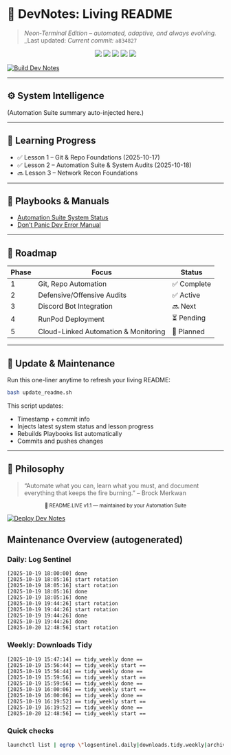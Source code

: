 # 🧠 **DevNotes: Living README**  
> _Neon‑Terminal Edition – automated, adaptive, and always evolving._  
_Last updated: 
_Current commit:_ `a834827`

<p align="center">
  <img src="https://img.shields.io/badge/SYSTEM-ONLINE-00FFC8?style=for-the-badge&labelColor=0A0A0F&logo=github&logoColor=00FFC8">
  <img src="https://img.shields.io/badge/AUTOMATION-SUITE_ACTIVE-7C3AED?style=for-the-badge&labelColor=0A0A0F">
  <img src="https://img.shields.io/badge/DEFENSE-NETRUNNER_OK-39FF14?style=for-the-badge&labelColor=0A0A0F">
  <img src="https://img.shields.io/badge/LESSON_TRACK-LEVEL_II-FF2E97?style=for-the-badge&labelColor=0A0A0F">
  <img src="https://img.shields.io/badge/STATUS-STABLE-00F0FF?style=for-the-badge&labelColor=0A0A0F">
</p>

[![Build Dev Notes](https://github.com/Brockmerkwan/dev-notes/actions/workflows/build.yml/badge.svg)](https://github.com/Brockmerkwan/dev-notes/actions/workflows/build.yml)

---

## ⚙️ System Intelligence
<!--AUTO:STATUS_START-->
(Automation Suite summary auto-injected here.)
<!--AUTO:STATUS_END-->

---

## 📘 Learning Progress
<!--AUTO:LESSON_LOG_START-->
- ✅ Lesson 1 – Git & Repo Foundations (2025-10-17)
- ✅ Lesson 2 – Automation Suite & System Audits (2025-10-18)
- 🔜 Lesson 3 – Network Recon Foundations
<!--AUTO:LESSON_LOG_END-->

---

## 🧾 Playbooks & Manuals
<!--AUTO:PLAYBOOKS_START-->
- [Automation Suite System Status](docs/README_Automation_Suite_Status.md)
- [Don’t Panic Dev Error Manual](docs/Dont_Panic_Dev_Error_Manual.md)
<!--AUTO:PLAYBOOKS_END-->

---

## 🚀 Roadmap
| Phase | Focus | Status |
|-------|--------|--------|
| 1 | Git, Repo Automation | ✅ Complete |
| 2 | Defensive/Offensive Audits | ✅ Active |
| 3 | Discord Bot Integration | 🔜 Next |
| 4 | RunPod Deployment | ⏳ Pending |
| 5 | Cloud-Linked Automation & Monitoring | 🧩 Planned |

---

## 🔧 Update & Maintenance
Run this one-liner anytime to refresh your living README:
```bash
bash update_readme.sh
```

This script updates:  
- Timestamp + commit info  
- Injects latest system status and lesson progress  
- Rebuilds Playbooks list automatically  
- Commits and pushes changes

---

## 🩵 Philosophy
> “Automate what you can, learn what you must, and document everything that keeps the fire burning.” – Brock Merkwan

<p align="center"><sub>💾 README.LIVE v1.1 — maintained by your Automation Suite</sub></p>

[![Deploy Dev Notes](https://github.com/Brockmerkwan/dev-notes/actions/workflows/deploy.yml/badge.svg)](https://github.com/Brockmerkwan/dev-notes/actions/workflows/deploy.yml)
## Maintenance Overview (autogenerated)

### Daily: Log Sentinel
```
[2025-10-19 18:00:00] done
[2025-10-19 18:05:16] start rotation
[2025-10-19 18:05:16] start rotation
[2025-10-19 18:05:16] done
[2025-10-19 18:05:16] done
[2025-10-19 19:44:26] start rotation
[2025-10-19 19:44:26] start rotation
[2025-10-19 19:44:26] done
[2025-10-19 19:44:26] done
[2025-10-20 12:48:56] start rotation
```

### Weekly: Downloads Tidy
```
[2025-10-19 15:47:14] == tidy_weekly done ==
[2025-10-19 15:56:44] == tidy_weekly start ==
[2025-10-19 15:56:44] == tidy_weekly done ==
[2025-10-19 15:59:56] == tidy_weekly start ==
[2025-10-19 15:59:56] == tidy_weekly done ==
[2025-10-19 16:00:06] == tidy_weekly start ==
[2025-10-19 16:00:06] == tidy_weekly done ==
[2025-10-19 16:19:52] == tidy_weekly start ==
[2025-10-19 16:19:52] == tidy_weekly done ==
[2025-10-20 12:48:56] == tidy_weekly start ==
```

### Quick checks
```bash
launchctl list | egrep \"logsentinel.daily|downloads.tidy.weekly|archive.compactor.monthly|maintenance.overview.daily\"
```
